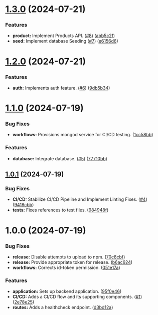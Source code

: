 # [1.3.0](https://github.com/mango-habanero/jp-backend/compare/v1.2.0...v1.3.0) (2024-07-21)


### Features

* **product:** Implement Products API. ([#8](https://github.com/mango-habanero/jp-backend/issues/8)) ([abb5c2f](https://github.com/mango-habanero/jp-backend/commit/abb5c2fd5b544fd15a6a35333b4c51c6613583aa))
* **seed:** Implement database Seeding ([#7](https://github.com/mango-habanero/jp-backend/issues/7)) ([e6156d6](https://github.com/mango-habanero/jp-backend/commit/e6156d6400c89a205d5eb905f8ff4de33ed532ef))

# [1.2.0](https://github.com/mango-habanero/jp-backend/compare/v1.1.0...v1.2.0) (2024-07-21)


### Features

* **auth:** Implements auth feature. ([#6](https://github.com/mango-habanero/jp-backend/issues/6)) ([9db5b34](https://github.com/mango-habanero/jp-backend/commit/9db5b342c0a1e9c8120fe70d6f1a69c18e6c8533))

# [1.1.0](https://github.com/mango-habanero/jp-backend/compare/v1.0.1...v1.1.0) (2024-07-19)


### Bug Fixes

* **workflows:** Provisions mongod service for CI/CD testing. ([1cc58bb](https://github.com/mango-habanero/jp-backend/commit/1cc58bb3a80ac5e3e4fa4b328e3707653be40ed7))


### Features

* **database:** Integrate database. ([#5](https://github.com/mango-habanero/jp-backend/issues/5)) ([77710bb](https://github.com/mango-habanero/jp-backend/commit/77710bbde22484953a84b780bafa5a7326ed6097))

## [1.0.1](https://github.com/mango-habanero/jp-backend/compare/v1.0.0...v1.0.1) (2024-07-19)


### Bug Fixes

* **CI/CD:** Stabilize CI/CD Pipeline and Implement Linting Fixes. ([#4](https://github.com/mango-habanero/jp-backend/issues/4)) ([9418cbb](https://github.com/mango-habanero/jp-backend/commit/9418cbbfd5b6d48c626beecda280d571de81d9c8))
* **tests:** Fixes references to test files. ([984948f](https://github.com/mango-habanero/jp-backend/commit/984948ff804ea28cf7f5505a9bd0845fe1f3046b))

# 1.0.0 (2024-07-19)


### Bug Fixes

* **release:** Disable attempts to upload to npm. ([70c8cbf](https://github.com/mango-habanero/jp-backend/commit/70c8cbfc6ba3b4257a93e6e160e316e9308bd64b))
* **release:** Provide appropriate token for release. ([b6ac624](https://github.com/mango-habanero/jp-backend/commit/b6ac624486d1e9551f5bb7a588ff551f44858737))
* **workflows:** Corrects id-token permission. ([051e17a](https://github.com/mango-habanero/jp-backend/commit/051e17a4bc75523e79d1bdf1314bf7852b1183de))


### Features

* **application:** Sets up backend application. ([95f0e46](https://github.com/mango-habanero/jp-backend/commit/95f0e469b4d92bc340d994e84a2df31cbc045455))
* **CI/CD:** Adds a CI/CD flow and its supporting components. ([#1](https://github.com/mango-habanero/jp-backend/issues/1)) ([2e78e25](https://github.com/mango-habanero/jp-backend/commit/2e78e25d1f035e4539b32975eeb8dea2c63595b3))
* **routes:** Adds a healthcheck endpoint. ([d3bd12a](https://github.com/mango-habanero/jp-backend/commit/d3bd12a38bdc010cdc14b518b462e8a758e2835a))
